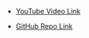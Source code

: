 - [YouTube Video Link](https://youtu.be/tiungJDoQyA?si=PucmCxg56IoFJEd_)

- [GitHub Repo Link](https://github.com/geekyshow1/connectreactdjango)
